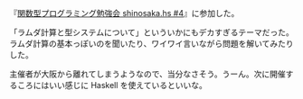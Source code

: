 『[関数型プログラミング勉強会 shinosaka.hs #4](https://shinoaska-hs.connpass.com/event/51950/)』に参加した。

「ラムダ計算と型システムについて」といういかにもデカすぎるテーマだった。ラムダ計算の基本っぽいのを聞いたり、ワイワイ言いながら問題を解いてみたりした。

主催者が大阪から離れてしまうようなので、当分なさそう。うーん。次に開催するころにはいい感じに Haskell を使えているといいな。
